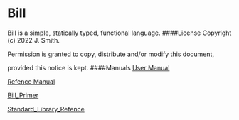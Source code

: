 # Bill
Bill is a simple, statically typed, functional language.
####License
Copyright (c)  2022  J. Smith.

Permission is granted to copy, distribute and/or modify this document, 

provided this notice is kept.
####Manuals
[User Manual](../userman/html/index.html)

[Refence Manual](../refman/html/index.html)

[Bill_Primer](../langman/html/index.html)

[Standard_Library_Refence](../stlman/html/index.html)
